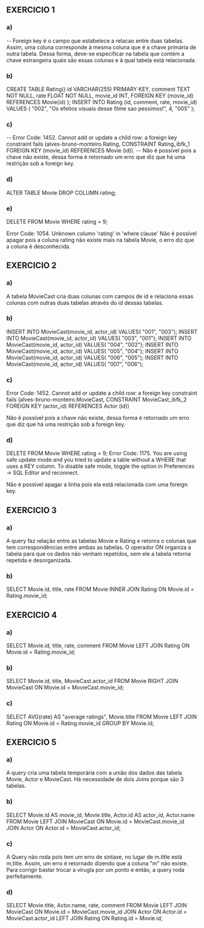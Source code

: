 ## EXERCICIO 1

### a)

-- Foreign key é o campo que estabelece a relacao entre duas tabelas. Assim, uma coluna corresponde à mesma coluna que é a chave primária de outra tabela. Dessa forma, deve-se especificar na tabela que contém a chave estrangeira quais são essas colunas e à qual tabela está relacionada.

### b)

CREATE TABLE Rating()
id VARCHAR(255) PRIMARY KEY,
comment TEXT NOT NULL,
rate FLOAT NOT NULL,
movie_id INT,
FOREIGN KEY (movie_id) REFERENCES Movie(id)
);
INSERT INTO Rating (id, comment, rate, movie_id)
VALUES (
"002",
"Os efeitos visuais desse filme sao pessimos!",
4,
"005"
);

### c)

-- Error Code: 1452. Cannot add or update a child row: a foreign key constraint fails (alves-bruno-monteiro.Rating, CONSTRAINT Rating_ibfk_1 FOREIGN KEY (movie_id) REFERENCES Movie (id)).
-- Não é possível pois a chave não existe, dessa forma é retornado um erro que diz que há uma restrição sob a foreign key.

### d)

ALTER TABLE Movie DROP COLUMN rating;

### e)

DELETE FROM Movie WHERE rating = 9;

Error Code: 1054. Unknown column 'rating' in 'where clause'
Não é possível apagar pois a coluna rating não existe mais na tabela Movie, o erro diz que a coluna é desconhecida.

## EXERCICIO 2

### a)

A tabela MovieCast cria duas colunas com campos de id e relaciona essas colunas com outras duas tabelas através do id dessas tabelas.

### b)
INSERT INTO MovieCast(movie_id, actor_id) VALUES( "001", "003");
INSERT INTO MovieCast(movie_id, actor_id) VALUES( "003", "001");
INSERT INTO MovieCast(movie_id, actor_id) VALUES( "004", "002");
INSERT INTO MovieCast(movie_id, actor_id) VALUES( "005", "004");
INSERT INTO MovieCast(movie_id, actor_id) VALUES( "006", "005");
INSERT INTO MovieCast(movie_id, actor_id) VALUES( "007", "006");

### c)
Error Code: 1452. Cannot add or update a child row: a foreign key constraint fails (alves-bruno-monteiro.MovieCast, CONSTRAINT MovieCast_ibfk_2 FOREIGN KEY (actor_id) REFERENCES Actor (id))

Não é possível pois a chave não existe, dessa forma é retornado um erro que diz que há uma restrição sob a foreign key.

### d)
DELETE FROM Movie WHERE rating = 9;
Error Code: 1175. You are using safe update mode and you tried to update a table without a WHERE that uses a KEY column. To disable safe mode, toggle the option in Preferences -> SQL Editor and reconnect.

Não é possível apagar a linha pois ela está relacionada com uma foreign key.

## EXERCICIO 3

### a)
A query faz relação entre as tabelas Movie e Rating e retonra o colunas que tem correspondências entre ambas as tabelas. O operador ON organiza a tabela para que os dados não venham repetidos, sem ele a tabela retorna repetida e desorganizada.

### b)
SELECT Movie.id, title, rate  FROM Movie 
INNER JOIN Rating ON Movie.id = Rating.movie_id;

## EXERCICIO 4

### a)
SELECT Movie.id, title, rate, comment  FROM Movie 
LEFT JOIN Rating ON Movie.id = Rating.movie_id;

### b)
SELECT Movie.id, title, MovieCast.actor_id  FROM Movie 
RIGHT JOIN MovieCast ON Movie.id = MovieCast.movie_id;

### c)
SELECT AVG(rate) AS "average ratings", Movie.title FROM Movie 
LEFT JOIN Rating ON Movie.id = Rating.movie_id GROUP BY Movie.id;

## EXERCICIO 5

### a)
A query cria uma tabela temporária com a união dos dados das tabela Movie, Actor e MovieCast.
Há necessidade de dois Joins porque são 3 tabelas.

### b)
SELECT Movie.id AS movie_id, Movie.title, Actor.id AS actor_id, Actor.name FROM Movie
LEFT JOIN MovieCast ON Movie.id = MovieCast.movie_id
JOIN Actor ON Actor.id = MovieCast.actor_id;

### c)
A Query não roda pois tem um erro de sintaxe, no lugar de m.title está m,title. Assim, um erro é retornado dizendo que a coluna "m" não existe. Para corrigir bastar trocar a vírugla por um ponto e então, a query roda perfeitamente.

### d)
SELECT Movie.title, Actor.name, rate, comment FROM Movie
LEFT JOIN MovieCast ON Movie.id = MovieCast.movie_id
JOIN Actor ON Actor.id = MovieCast.actor_id
LEFT JOIN Rating ON Rating.id = Movie.id;